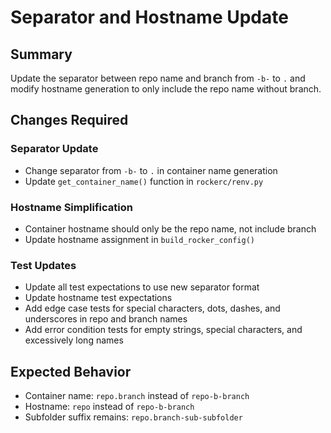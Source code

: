 # Separator and Hostname Update

## Summary
Update the separator between repo name and branch from `-b-` to `.` and modify hostname generation to only include the repo name without branch.

## Changes Required

### Separator Update
- Change separator from `-b-` to `.` in container name generation
- Update `get_container_name()` function in `rockerc/renv.py`

### Hostname Simplification  
- Container hostname should only be the repo name, not include branch
- Update hostname assignment in `build_rocker_config()`

### Test Updates
- Update all test expectations to use new separator format
- Update hostname test expectations
- Add edge case tests for special characters, dots, dashes, and underscores in repo and branch names
- Add error condition tests for empty strings, special characters, and excessively long names

## Expected Behavior
- Container name: `repo.branch` instead of `repo-b-branch`
- Hostname: `repo` instead of `repo-b-branch`
- Subfolder suffix remains: `repo.branch-sub-subfolder`